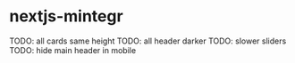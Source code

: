 # nextjs-mintegr
TODO: all cards same height
TODO: all header darker
TODO: slower sliders
TODO: hide main header in mobile
